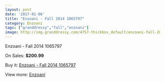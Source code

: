 ```yaml
---
layout: post
date: '2017-01-06'
title: "Enzoani - Fall 2014 1065797"
category: Enzoani
tags: ["granddressy","fall","enzoani"]
image: http://img.granddressy.com/4757-thickbox_default/enzoani-fall-2014-1065797.jpg
---
```

Enzoani - Fall 2014 1065797

On Sales: **$200.99**
<a href="https://www.granddressy.com/en/enzoani/4099-enzoani-fall-2014-1065797.html"><amp-img layout="responsive" width="600" height="600" src="//img.granddressy.com/4757-thickbox_default/enzoani-fall-2014-1065797.jpg" alt="Enzoani - Fall 2014 1065797 0" /></a>

Buy it: [Enzoani - Fall 2014 1065797](https://www.granddressy.com/en/enzoani/4099-enzoani-fall-2014-1065797.html "Enzoani - Fall 2014 1065797")

View more: [Enzoani](https://www.granddressy.com/en/20-enzoani "Enzoani")